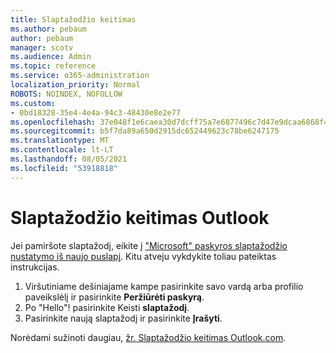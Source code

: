 ```yaml
---
title: Slaptažodžio keitimas
ms.author: pebaum
author: pebaum
manager: scotv
ms.audience: Admin
ms.topic: reference
ms.service: o365-administration
localization_priority: Normal
ROBOTS: NOINDEX, NOFOLLOW
ms.custom:
- 0bd18328-35e4-4e4a-94c3-48430e8e2e77
ms.openlocfilehash: 37e048f1e6caea30d7dcff75a7e6877496c7d47e9dcaa6868f4d0315b5eb0d56
ms.sourcegitcommit: b5f7da89a650d2915dc652449623c78be6247175
ms.translationtype: MT
ms.contentlocale: lt-LT
ms.lasthandoff: 08/05/2021
ms.locfileid: "53918818"
---
```

# <a name="change-your-password-in-outlook"></a>Slaptažodžio keitimas Outlook

Jei pamiršote slaptažodį, eikite į ["Microsoft" paskyros slaptažodžio nustatymo iš naujo puslapį](https://go.microsoft.com/fwlink/p/?linkid=841909). Kitu atveju vykdykite toliau pateiktas instrukcijas.
  
1. Viršutiniame dešiniajame kampe pasirinkite savo vardą arba profilio paveikslėlį ir pasirinkite **Peržiūrėti paskyrą**.
2. Po "Hello"! pasirinkite Keisti **slaptažodį**.
3. Pasirinkite naują slaptažodį ir pasirinkite **Įrašyti**.

Norėdami sužinoti daugiau, [žr. Slaptažodžio keitimas Outlook.com](https://support.office.com/article/2138d690-811c-4545-b2f3-e4dbe80c9735.aspx).